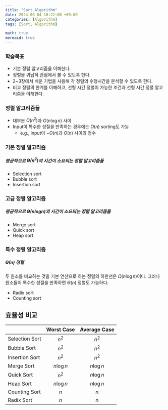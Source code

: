```yaml
---
title: "Sort Algorithm"
date: 2024-06-04 10:22:00 +09:00
categories: [Algorithm]
tags: [Sort, Algorithm]

math: true
mermaid: true
---
```



### 학습목표
- 기본 정렬 알고리즘을 이해한다.
- 정렬을 귀납적 관점에서 볼 수 있도록 한다.
- 2~3장에서 배운 기법을 사용해 각 정렬의 수행시간을 분석할 수 있도록 한다.
- 비교 정렬의 한계를 이해하고, 선형 시간 정렬이 가능한 조건과 선형 시간 정렬 알고리즘을 이해한다.

### 정렬 알고리즘들
- 대부분 $O(n^2)$과 $O(n\log n)$ 사이
- Input이 특수한 성질을 만족하는 경우에는 $O(n)$ sorting도 가능
	- e.g., input이 $-O(n)$과 $O(n)$ 사이의 정수

### 기본 정렬 알고리즘
##### 평균적으로 $\Theta(n^2)$의 시간이 소요되는 정렬 알고리즘들
- Selection sort
- Bubble sort
- Insertion sort

### 고급 정렬 알고리즘
##### 평균적으로 $\Theta(nlogn)$의 시간이 소요되는 정렬 알고리즘들
- Merge sort
- Quick sort
- Heap sort

### 특수 정렬 알고리즘
##### $\Theta(n)$ 정렬
두 원소를 비교하는 것을 기본 연산으로 하는 정렬의 하한선은 $\Omega(n\log n)$이다.
그러나 원소들이 특수한 성질을 만족하면 $\Theta(n)$ 정렬도 가능하다.
- Radix sort
- Counting sort

## 효율성 비교
|                | Worst Case | Average Case |
| -------------- | :--------: | :----------: |
| Selection Sort |   $n^2$    |    $n^2$     |
| Bubble Sort    |   $n^2$    |    $n^2$     |
| Insertion Sort |   $n^2$    |    $n^2$     |
| Merge Sort     | $n\log n$  |  $n\log n$   |
| Quick Sort     |   $n^2$    |  $n\log n$   |
| Heap Sort      | $n\log n$  |  $n\log n$   |
| Counting Sort  |    $n$     |     $n$      |
| Radix Sort     |    $n$     |     $n$      |
